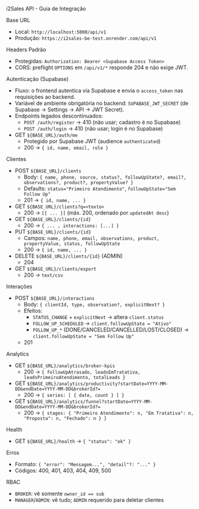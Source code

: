 i2Sales API - Guia de Integração

Base URL
- Local: `http://localhost:5000/api/v1`
- Produção: `https://i2sales-be-test.onrender.com/api/v1`

Headers Padrão
- Protegidas: `Authorization: Bearer <Supabase Access Token>`
- CORS: preflight `OPTIONS` em `/api/v1/*` responde 204 e não exige JWT.

Autenticação (Supabase)
- Fluxo: o frontend autentica via Supabase e envia o `access_token` nas requisições ao backend.
- Variável de ambiente obrigatória no backend: `SUPABASE_JWT_SECRET` (de Supabase → Settings → API → JWT Secret).
- Endpoints legados descontinuados:
  - `POST /auth/register` → 410 (não usar; cadastro é no Supabase)
  - `POST /auth/login` → 410 (não usar; login é no Supabase)
- GET `${BASE_URL}/auth/me`
  - Protegido por Supabase JWT (audience `authenticated`)
  - 200 → `{ id, name, email, role }`

Clientes
- POST `${BASE_URL}/clients`
  - Body: `{ name, phone, source, status?, followUpState?, email?, observations?, product?, propertyValue? }`
  - Defaults: `status="Primeiro Atendimento"`, `followUpState="Sem Follow Up"`
  - 201 → `{ id, name, ... }`
- GET `${BASE_URL}/clients?q=<texto>`
  - 200 → `[{ ... }]` (máx. 200, ordenado por `updatedAt desc`)
- GET `${BASE_URL}/clients/{id}`
  - 200 → `{ ... , interactions: [...] }`
- PUT `${BASE_URL}/clients/{id}`
  - Campos: `name, phone, email, observations, product, propertyValue, status, followUpState`
  - 200 → `{ id, name, ... }`
- DELETE `${BASE_URL}/clients/{id}` (ADMIN)
  - 204
- GET `${BASE_URL}/clients/export`
  - 200 → `text/csv`

Interações
- POST `${BASE_URL}/interactions`
  - Body: `{ clientId, type, observation?, explicitNext? }`
  - Efeitos:
    - `STATUS_CHANGE` + `explicitNext` → altera `client.status`
    - `FOLLOW_UP_SCHEDULED` → `client.followUpState = "Ativo"`
    - `FOLLOW_UP_*` (DONE/CANCELED/CANCELLED/LOST/CLOSED) → `client.followUpState = "Sem Follow Up"`
  - 201

Analytics
- GET `${BASE_URL}/analytics/broker-kpis`
  - 200 → `{ followUpAtrasado, leadsEmTratativa, leadsPrimeiroAtendimento, totalLeads }`
- GET `${BASE_URL}/analytics/productivity?startDate=YYYY-MM-DD&endDate=YYYY-MM-DD&brokerId?=`
  - 200 → `{ series: [ { date, count } ] }`
- GET `${BASE_URL}/analytics/funnel?startDate=YYYY-MM-DD&endDate=YYYY-MM-DD&brokerId?=`
  - 200 → `{ stages: { "Primeiro Atendimento": n, "Em Tratativa": n, "Proposta": n, "Fechado": n } }`

Health
- GET `${BASE_URL}/health` → `{ "status": "ok" }`

Erros
- Formato: `{ "error": "Mensagem...", "detail"?: "..." }`
- Códigos: 400, 401, 403, 404, 409, 500

RBAC
- `BROKER`: vê somente `owner_id == sub`
- `MANAGER`/`ADMIN`: vê tudo; `ADMIN` requerido para deletar clientes
